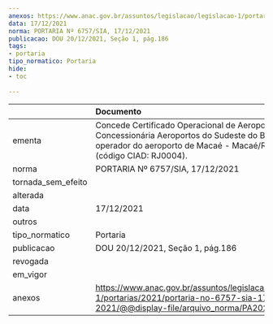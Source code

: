 ```yaml
---
anexos: https://www.anac.gov.br/assuntos/legislacao/legislacao-1/portarias/2021/portaria-no-6757-sia-17-12-2021/@@display-file/arquivo_norma/PA2021-6757.pdf
data: 17/12/2021
norma: PORTARIA Nº 6757/SIA, 17/12/2021
publicacao: DOU 20/12/2021, Seção 1, pág.186
tags:
- portaria
tipo_normatico: Portaria
hide: 
- toc 
 
---
```


|                    | Documento                                                                                                                                                                        |
|:-------------------|:---------------------------------------------------------------------------------------------------------------------------------------------------------------------------------|
| ementa             | Concede Certificado Operacional de Aeroporto à ASeB Concessionária Aeroportos do Sudeste do Brasil S.A., operador do aeroporto de Macaé - Macaé/RJ (SBME) (código CIAD: RJ0004). |
| norma              | PORTARIA Nº 6757/SIA, 17/12/2021                                                                                                                                                 |
| tornada_sem_efeito |                                                                                                                                                                                  |
| alterada           |                                                                                                                                                                                  |
| data               | 17/12/2021                                                                                                                                                                       |
| outros             |                                                                                                                                                                                  |
| tipo_normatico     | Portaria                                                                                                                                                                         |
| publicacao         | DOU 20/12/2021, Seção 1, pág.186                                                                                                                                                 |
| revogada           |                                                                                                                                                                                  |
| em_vigor           |                                                                                                                                                                                  |
| anexos             | https://www.anac.gov.br/assuntos/legislacao/legislacao-1/portarias/2021/portaria-no-6757-sia-17-12-2021/@@display-file/arquivo_norma/PA2021-6757.pdf                             |